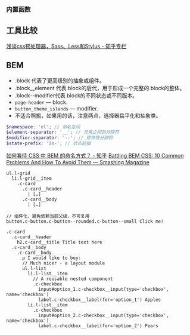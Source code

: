 ### 内置函数

## 工具比较
[浅谈css预处理器，Sass、Less和Stylus - 知乎专栏](https://zhuanlan.zhihu.com/p/23382462)

## BEM
* .block 代表了更高级别的抽象或组件。
* .block__element 代表.block的后代，用于形成一个完整的.block的整体。
* .block--modifier代表.block的不同状态或不同版本。
* `page-header` — block.
* `button_theme_islands` — modifier.
* 不适合照搬，如果用的话，注意两点，选择器扁平化和抽象类。

```scss
$namespace: 'el'; // 命名空间
$element-separator: '__'; // 元素之间的分隔符
$modifier-separator: '--'; // 修饰符分隔符
$state-prefix: 'is-'; // 状态前缀
```
[如何看待 CSS 中 BEM 的命名方式？ - 知乎](https://www.zhihu.com/question/21935157/answer/19836373)
[Battling BEM CSS: 10 Common Problems And How To Avoid Them — Smashing Magazine](https://www.smashingmagazine.com/2016/06/battling-bem-extended-edition-common-problems-and-how-to-avoid-them/)

```pug
ul.l-grid
  li.l-grid__item
    .c-card
      .c-card__header
        | […]
      .c-card__body
        | […]

// 组件化，避免依赖当前父级，不可复用
button.c-button.c-button--rounded.c-button--small Click me!

.c-card
  .c-card__header
    h2.c-card__title Title text here
  .c-card__body
    .c-card__body
      p I would like to buy:
      // Much nicer - a layout module
      ul.l-list
        li.l-list__item
          // A reusable nested component
          .c-checkbox
            input#option_1.c-checkbox__input(type='checkbox', name='checkbox')
            label.c-checkbox__label(for='option_1') Apples
        li.l-list__item
          .c-checkbox
            input#option_2.c-checkbox__input(type='checkbox', name='checkbox')
            label.c-checkbox__label(for='option_2') Pears
```
